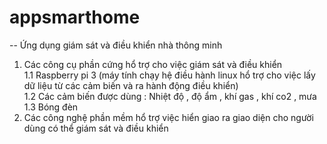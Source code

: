 # appsmarthome
-- Ứng dụng giám sát và điều khiển nhà thông minh <br/>
1. Các công cụ phần cứng hổ trợ cho việc giám sát và điều khiển <br/>
1.1 Raspberry pi 3 (máy tính chạy hệ điều hành linux hổ trợ cho việc lấy dữ liệu từ các cảm biến và ra hành động điều khiển) <br/>
1.2 Các cảm biến được dùng : Nhiệt độ , độ ẩm , khí gas , khí co2 , mưa <br/>
1.3 Bóng đèn <br/>
2. Các công nghệ phần mềm hổ trợ việc hiển giao ra giao diện cho người dùng có thể giám sát và điều khiển



